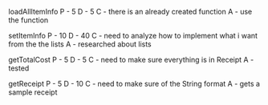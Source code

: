 loadAllItemInfo
P - 5
D - 5
C - there is an already created function
A - use the function

setItemInfo
P - 10
D - 40
C - need to analyze how to implement what i want from the the lists
A - researched about lists

getTotalCost
P - 5
D - 5
C - need to make sure everything is in Receipt
A - tested

getReceipt
P - 5 
D - 10
C - need to make sure of the String format
A - gets a sample receipt